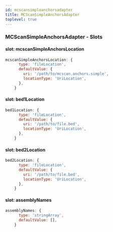 ```yaml
---
id: mcscansimpleanchorsadapter
title: MCScanSimpleAnchorsAdapter
toplevel: true
---
```







### MCScanSimpleAnchorsAdapter - Slots
#### slot: mcscanSimpleAnchorsLocation



```js
mcscanSimpleAnchorsLocation: {
      type: 'fileLocation',
      defaultValue: {
        uri: '/path/to/mcscan.anchors.simple',
        locationType: 'UriLocation',
      },
    }
```

#### slot: bed1Location



```js
bed1Location: {
      type: 'fileLocation',
      defaultValue: {
        uri: '/path/to/file.bed',
        locationType: 'UriLocation',
      },
    }
```

#### slot: bed2Location



```js
bed2Location: {
      type: 'fileLocation',
      defaultValue: {
        uri: '/path/to/file.bed',
        locationType: 'UriLocation',
      },
    }
```

#### slot: assemblyNames



```js
assemblyNames: {
      type: 'stringArray',
      defaultValue: [],
    }
```



 
